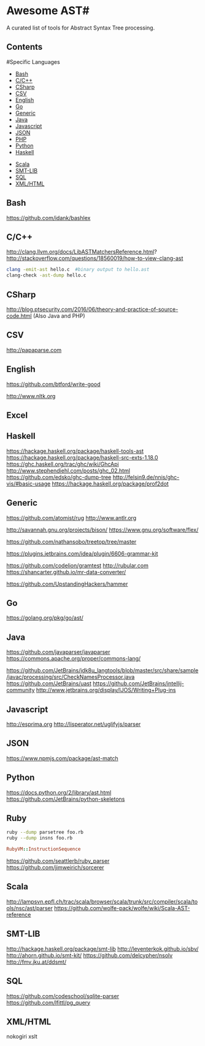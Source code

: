 # Awesome AST#
A curated list of tools for Abstract Syntax Tree processing.



## Contents ##




#Specific Languages
* [Bash](#bash)
* [C/C++](#c/c++)
* [CSharp](#csharp)
* [CSV](#csv)
* [English](*english)
* [Go](#go)
* [Generic](#generic)
* [Java](#java)
* [Javascript](#javascript)
* [JSON](#json)
* [PHP](#php)
* [Python](#python)
* [Haskell](#haskell)
<!--- * [R](#) -->
* [Scala](#scala)
* [SMT-LIB](#smt-lib)
* [SQL](#sql)
* [XML/HTML](#xml/html)


## Bash ##
https://github.com/idank/bashlex
## C/C++ ##
http://clang.llvm.org/docs/LibASTMatchersReference.html?
http://stackoverflow.com/questions/18560019/how-to-view-clang-ast
~~~bash
clang -emit-ast hello.c  #binary output to hello.ast
clang-check -ast-dump hello.c
~~~


## CSharp ##
http://blog.ptsecurity.com/2016/06/theory-and-practice-of-source-code.html (Also Java and PHP)

## CSV ##
http://papaparse.com

## English ##
https://github.com/btford/write-good

http://www.nltk.org

## Excel ##

## Haskell ##
https://hackage.haskell.org/package/haskell-tools-ast
https://hackage.haskell.org/package/haskell-src-exts-1.18.0
https://ghc.haskell.org/trac/ghc/wiki/GhcApi
http://www.stephendiehl.com/posts/ghc_02.html
https://github.com/edsko/ghc-dump-tree
http://felsin9.de/nnis/ghc-vis/#basic-usage
https://hackage.haskell.org/package/prof2dot


## Generic ##
https://github.com/atomist/rug
http://www.antlr.org

http://savannah.gnu.org/projects/bison/
https://www.gnu.org/software/flex/


https://github.com/nathansobo/treetop/tree/master


https://plugins.jetbrains.com/idea/plugin/6606-grammar-kit

https://github.com/codelion/gramtest
http://rubular.com
https://shancarter.github.io/mr-data-converter/

https://github.com/UpstandingHackers/hammer



## Go ##
https://golang.org/pkg/go/ast/






## Java ##
https://github.com/javaparser/javaparser
https://commons.apache.org/proper/commons-lang/

https://github.com/JetBrains/jdk8u_langtools/blob/master/src/share/sample/javac/processing/src/CheckNamesProcessor.java
https://github.com/JetBrains/uast
https://github.com/JetBrains/intellij-community
http://www.jetbrains.org/display/IJOS/Writing+Plug-ins




## Javascript ##
http://esprima.org
http://lisperator.net/uglifyjs/parser

## JSON ##
https://www.npmjs.com/package/ast-match

## Python  ##
https://docs.python.org/2/library/ast.html
https://github.com/JetBrains/python-skeletons

## Ruby ##
~~~bash
ruby --dump parsetree foo.rb
ruby --dump insns foo.rb
~~~
~~~ruby
RubyVM::InstructionSequence
~~~
https://github.com/seattlerb/ruby_parser
https://github.com/jimweirich/sorcerer


## Scala ##
http://lampsvn.epfl.ch/trac/scala/browser/scala/trunk/src/compiler/scala/tools/nsc/ast/parser
https://github.com/wolfe-pack/wolfe/wiki/Scala-AST-reference

## SMT-LIB ##
http://hackage.haskell.org/package/smt-lib
http://leventerkok.github.io/sbv/
http://ahorn.github.io/smt-kit/
https://github.com/delcypher/nsolv
http://fmv.jku.at/ddsmt/

## SQL ##
https://github.com/codeschool/sqlite-parser
https://github.com/lfittl/pg_query



## XML/HTML ##
nokogiri
xslt




